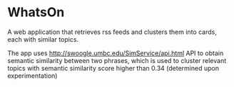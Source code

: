 # WhatsOn
A web application that retrieves rss feeds and clusters them into cards, each with similar topics. 

The app uses http://swoogle.umbc.edu/SimService/api.html API to obtain semantic similarity between two phrases, which is used to cluster relevant topics with semantic similarity score higher than 0.34 (determined upon experimentation)
